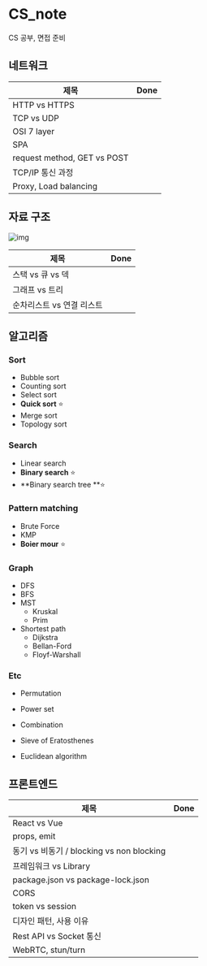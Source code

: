 # CS_note
CS 공부, 면접 준비



## 네트워크

| 제목                        | Done |
| --------------------------- | ---- |
| HTTP vs HTTPS               |      |
| TCP vs UDP                  |      |
| OSI 7 layer                 |      |
| SPA                         |      |
| request method, GET vs POST |      |
| TCP/IP 통신 과정            |      |
| Proxy, Load balancing       |      |





## 자료 구조

![img](README.assets/https%3A%2F%2Fs3-us-west-2.amazonaws.com%2Fsecure.notion-static.com%2Fdbcab1ce-f651-4694-be03-84349990dc3c%2FUntitled.png)

| 제목                      | Done |
| ------------------------- | ---- |
| 스택 vs 큐 vs 덱          |      |
| 그래프 vs 트리            |      |
| 순차리스트 vs 연결 리스트 |      |





## 알고리즘

### Sort

- Bubble sort
- Counting sort
- Select sort
- **Quick sort** ⭐
- Merge sort
- Topology sort



### Search

- Linear search
- **Binary search** ⭐
- **Binary search tree **⭐



### Pattern matching

- Brute Force
- KMP
- **Boier mour** ⭐



### Graph

- DFS
- BFS
- MST
  - Kruskal
  - Prim
- Shortest path
  - Dijkstra
  - Bellan-Ford
  - Floyf-Warshall



### Etc

- Permutation
- Power set
- Combination

- Sieve of Eratosthenes
- Euclidean algorithm







## 프론트엔드

| 제목                                      | Done |
| ----------------------------------------- | ---- |
| React vs Vue                              |      |
| props, emit                               |      |
| 동기 vs 비동기 / blocking vs non blocking |      |
| 프레임워크 vs Library                     |      |
| package.json vs package-lock.json         |      |
| CORS                                      |      |
| token vs session                          |      |
| 디자인 패턴, 사용 이유                    |      |
| Rest API vs Socket 통신                   |      |
| WebRTC, stun/turn                         |      |
